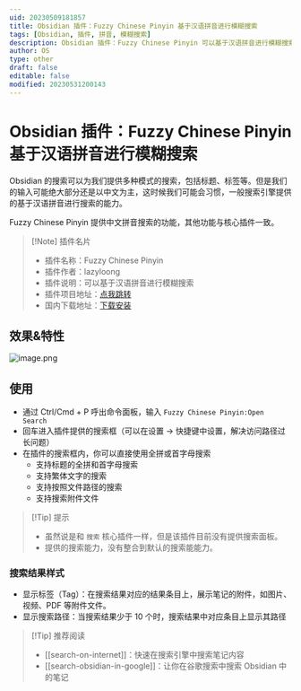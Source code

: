 ```yaml
---
uid: 20230509181857
title: Obsidian 插件：Fuzzy Chinese Pinyin 基于汉语拼音进行模糊搜索
tags: [Obsidian, 插件, 拼音, 模糊搜索]
description: Obsidian 插件：Fuzzy Chinese Pinyin 可以基于汉语拼音进行模糊搜索
author: OS
type: other
draft: false
editable: false
modified: 20230531200143
---
```


# Obsidian 插件：Fuzzy Chinese Pinyin 基于汉语拼音进行模糊搜索

Obsidian 的搜索可以为我们提供多种模式的搜索，包括标题、标签等。但是我们的输入可能绝大部分还是以中文为主，这时候我们可能会习惯，一般搜索引擎提供的基于汉语拼音进行搜索的能力。

Fuzzy Chinese Pinyin 提供中文拼音搜索的功能，其他功能与核心插件一致。

> [!Note] 插件名片
> - 插件名称：Fuzzy Chinese Pinyin
> - 插件作者：lazyloong
> - 插件说明：可以基于汉语拼音进行模糊搜索
> - 插件项目地址：[点我跳转](https://github.com/lazyloong/obsidian-fuzzy-chinese)
> - 国内下载地址：[下载安装](https://pkmer.cn/products/plugin/pluginMarket/?fuzzy-chinese-pinyin)

## 效果&特性

![image.png](https://cdn.pkmer.cn/images/20230509182704.png!pkmer)

## 使用

- 通过 Ctrl/Cmd + P 呼出命令面板，输入 `Fuzzy Chinese Pinyin:Open Search`
- 回车进入插件提供的搜索框（可以在设置 -> 快捷键中设置，解决访问路径过长问题）
- 在插件的搜索框内，你可以直接使用全拼或首字母搜索
	- 支持标题的全拼和首字母搜索
	- 支持繁体文字的搜索
	- 支持按照文件路径的搜索
	- 支持搜索附件文件

>[!Tip] 提示
>- 虽然说是和 `搜索` 核心插件一样，但是该插件目前没有提供搜索面板。
>- 提供的搜索能力，没有整合到默认的搜索能能力。

### 搜索结果样式

- 显示标签（Tag）：在搜索结果对应的结果条目上，展示笔记的附件，如图片、视频、PDF 等附件文件。
- 显示搜索路径：当搜索结果少于 10 个时，搜索结果中对应条目上显示其路径

> [!Tip] 推荐阅读
> - [[search-on-internet]]：快速在搜索引擎中搜索笔记内容
> - [[search-obsidian-in-google]]：让你在谷歌搜索中搜索 Obsidian 中的笔记